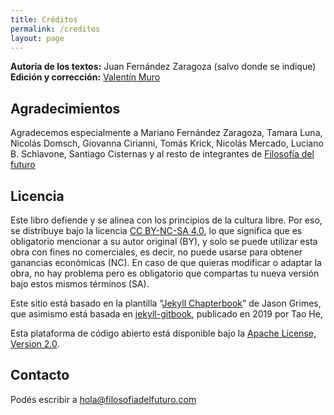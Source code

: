 ```yaml
---
title: Créditos
permalink: /creditos
layout: page
---
```


**Autoría de los textos:** Juan Fernández Zaragoza (salvo donde se indique)<br>
**Edición y corrección:** [Valentín Muro](https://valentinmuro.com)

## Agradecimientos

Agradecemos especialmente a Mariano Fernández Zaragoza, Tamara Luna, Nicolás Domsch, Giovanna Cirianni, Tomás Krick, Nicolás Mercado, Luciano B. Schiavone, Santiago Cisternas y al resto de integrantes de [Filosofía del futuro](https://filosofiadelfuturo.com)

## Licencia

Este libro defiende y se alinea con los principios de la cultura libre. Por eso, se distribuye bajo la licencia [CC BY-NC-SA 4.0](https://creativecommons.org/licenses/by-nc-sa/4.0/), lo que significa que es obligatorio mencionar a su autor original (BY), y solo se puede utilizar esta obra con fines no comerciales, es decir, no puede usarse para obtener ganancias económicas (NC). En caso de que quieras modificar o adaptar la obra, no hay problema pero es obligatorio que compartas tu nueva versión bajo estos mismos términos (SA).

Este sitio está basado en la plantilla “[Jekyll Chapterbook](https://github.com/jasongrimes/jekyll-chapterbook)” de Jason Grimes, que asimismo está basada en [jekyll-gitbook](https://github.com/sighingnow/jekyll-gitbook), publicado en 2019 por Tao He,

Esta plataforma de código abierto está disponible bajo la [Apache License, Version 2.0](https://github.com/filosofiadelfuturo/txt.networkismo.com/blob/master/LICENSE).

## Contacto

Podés escribir a [hola@filosofiadelfuturo.com](hola@filosofiadelfuturo.com)

